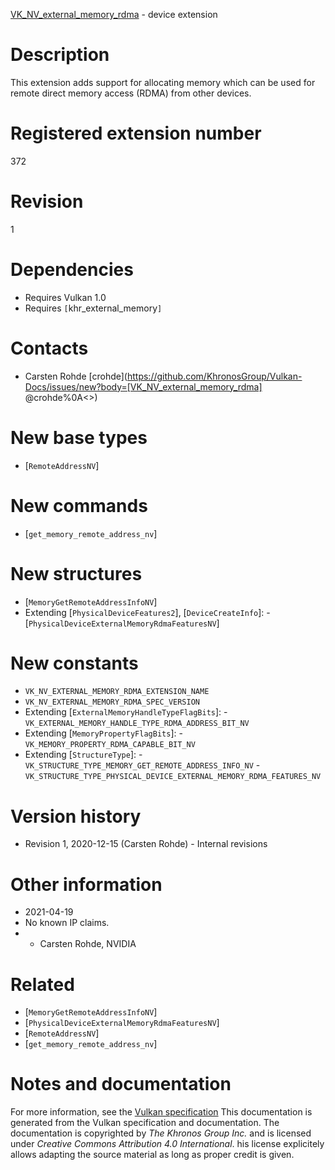 [VK_NV_external_memory_rdma](https://www.khronos.org/registry/vulkan/specs/1.3-extensions/man/html/VK_NV_external_memory_rdma.html) - device extension

# Description
This extension adds support for allocating memory which can be used for
remote direct memory access (RDMA) from other devices.

# Registered extension number
372

# Revision
1

# Dependencies
- Requires Vulkan 1.0
- Requires `[`khr_external_memory`]`

# Contacts
- Carsten Rohde [crohde](https://github.com/KhronosGroup/Vulkan-Docs/issues/new?body=[VK_NV_external_memory_rdma] @crohde%0A<<Here describe the issue or question you have about the VK_NV_external_memory_rdma extension>>)

# New base types
- [`RemoteAddressNV`]

# New commands
- [`get_memory_remote_address_nv`]

# New structures
- [`MemoryGetRemoteAddressInfoNV`]
- Extending [`PhysicalDeviceFeatures2`], [`DeviceCreateInfo`]:  - [`PhysicalDeviceExternalMemoryRdmaFeaturesNV`]

# New constants
- `VK_NV_EXTERNAL_MEMORY_RDMA_EXTENSION_NAME`
- `VK_NV_EXTERNAL_MEMORY_RDMA_SPEC_VERSION`
- Extending [`ExternalMemoryHandleTypeFlagBits`]:  - `VK_EXTERNAL_MEMORY_HANDLE_TYPE_RDMA_ADDRESS_BIT_NV` 
- Extending [`MemoryPropertyFlagBits`]:  - `VK_MEMORY_PROPERTY_RDMA_CAPABLE_BIT_NV` 
- Extending [`StructureType`]:  - `VK_STRUCTURE_TYPE_MEMORY_GET_REMOTE_ADDRESS_INFO_NV`  - `VK_STRUCTURE_TYPE_PHYSICAL_DEVICE_EXTERNAL_MEMORY_RDMA_FEATURES_NV`

# Version history
- Revision 1, 2020-12-15 (Carsten Rohde)  - Internal revisions

# Other information
* 2021-04-19
* No known IP claims.
*   - Carsten Rohde, NVIDIA

# Related
- [`MemoryGetRemoteAddressInfoNV`]
- [`PhysicalDeviceExternalMemoryRdmaFeaturesNV`]
- [`RemoteAddressNV`]
- [`get_memory_remote_address_nv`]

# Notes and documentation
For more information, see the [Vulkan specification](https://www.khronos.org/registry/vulkan/specs/1.3-extensions/html/vkspec.html)
This documentation is generated from the Vulkan specification and documentation.
The documentation is copyrighted by *The Khronos Group Inc.* and is licensed under *Creative Commons Attribution 4.0 International*.
his license explicitely allows adapting the source material as long as proper credit is given.
        
